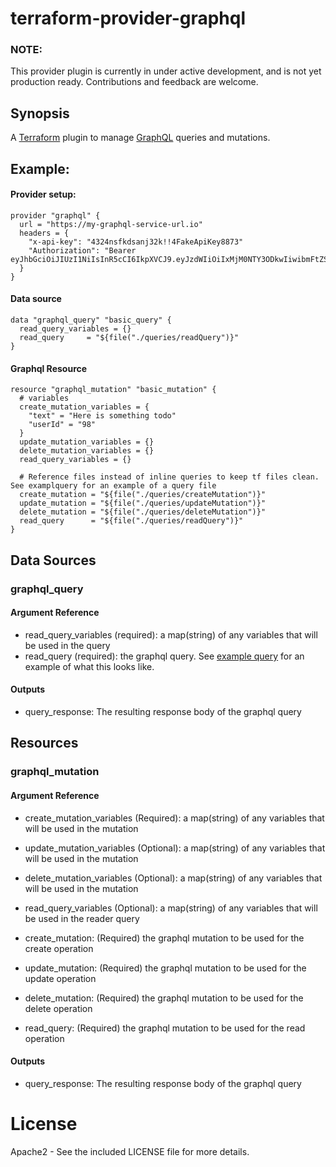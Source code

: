 # terraform-provider-graphql
### NOTE: 
This provider plugin is currently in under active development, and is not yet production ready. Contributions and feedback are welcome. 

## Synopsis

A [Terraform](https://terraform.io) plugin to manage [GraphQL](https://graphql.org/) queries and mutations.

## Example:
#### Provider setup:
```
provider "graphql" {
  url = "https://my-graphql-service-url.io"
  headers = {
    "x-api-key": "4324nsfkdsanj32k!!4FakeApiKey8873"
    "Authorization": "Bearer eyJhbGciOiJIUzI1NiIsInR5cCI6IkpXVCJ9.eyJzdWIiOiIxMjM0NTY3ODkwIiwibmFtZSI6IkpvaG4gRG9lIiwiaWF0IjoxNTE2MjM5MDIyfQ.SflKxwRJSMeKKF2QT4fwpMeJf36POk6yJV_adQssw5c"
  }
}
```
#### Data source
```
data "graphql_query" "basic_query" {
  read_query_variables = {}
  read_query     = "${file("./queries/readQuery")}"
}
```
#### Graphql Resource
```
resource "graphql_mutation" "basic_mutation" {
  # variables
  create_mutation_variables = {
    "text" = "Here is something todo"
    "userId" = "98"
  }
  update_mutation_variables = {}
  delete_mutation_variables = {}
  read_query_variables = {}

  # Reference files instead of inline queries to keep tf files clean. See examplquery for an example of a query file
  create_mutation = "${file("./queries/createMutation")}"
  update_mutation = "${file("./queries/updateMutation")}"
  delete_mutation = "${file("./queries/deleteMutation")}"
  read_query      = "${file("./queries/readQuery")}"
}
```
## Data Sources

### graphql_query
#### Argument Reference
- read_query_variables (required): a map(string) of any variables that will be used in the query
- read_query (required): the graphql query. See [example query](./examplequery) for an example of what this looks like.
#### Outputs
- query_response: The resulting response body of the graphql query

## Resources

### graphql_mutation
#### Argument Reference
- create_mutation_variables (Required): a map(string) of any variables that will be used in the mutation
- update_mutation_variables (Optional): a map(string) of any variables that will be used in the mutation
- delete_mutation_variables (Optional): a map(string) of any variables that will be used in the mutation
- read_query_variables (Optional): a map(string) of any variables that will be used in the reader query

- create_mutation: (Required) the graphql mutation to be used for the create operation  
- update_mutation: (Required) the graphql mutation to be used for the update operation 
- delete_mutation: (Required) the graphql mutation to be used for the delete operation 
- read_query:      (Required) the graphql mutation to be used for the read operation

#### Outputs
- query_response: The resulting response body of the graphql query


# License

Apache2 - See the included LICENSE file for more details.

